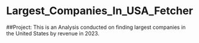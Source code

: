 # Largest_Companies_In_USA_Fetcher

##Project:
This is an Analysis conducted on finding largest companies in the United States by revenue in 2023.
